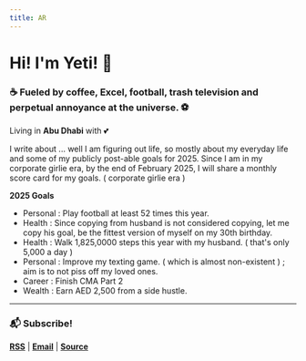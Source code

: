 ```yaml
---
title: AR
---
```

# Hi! I'm Yeti! 🌟

### ☕ Fueled by coffee, Excel, football, trash television and perpetual annoyance at the universe. ⚽

Living in **Abu Dhabi** with 💕

I write about ... well I am figuring out life, so mostly about my everyday life and some of my publicly post-able goals for 2025.  Since I am in my corporate girlie era, by the end of February 2025, I will share a monthly score card for my goals. ( corporate girlie era )

**2025 Goals** 

* Personal : Play football at least 52 times this year. 
* Health : Since copying from husband is not considered copying, let me copy his goal, be the fittest version of myself on my 30th birthday.
* Health : Walk 1,825,0000 steps this year with my husband. ( that's only 5,000 a day )
* Personal : Improve my texting game. ( which is almost non-existent ) ; aim is to not piss off my loved ones.
* Career : Finish CMA Part 2
* Wealth : Earn AED 2,500 from a side hustle.

- - -

### 📬 Subscribe!

**[RSS](/index.xml)** | **[Email](mailto:hello@tibetanyeti.com)** | **[Source](https://github.com/rishikeshsreehari/tibetanyeti)**
